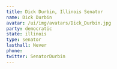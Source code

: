 ```yaml
---
title: Dick Durbin, Illinois Senator
name: Dick Durbin
avatar: /ui/img/avatars/Dick_Durbin.jpg
party: democratic
state: illinois
type: senator
lasthall: Never
phone: 
twitter: SenatorDurbin
---
```

